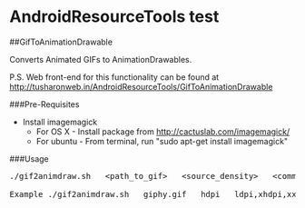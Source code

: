 # AndroidResourceTools test

##GifToAnimationDrawable

Converts Animated GIFs to AnimationDrawables.

P.S. Web front-end for this functionality can be found at http://tusharonweb.in/AndroidResourceTools/GifToAnimationDrawable

###Pre-Requisites

- Install imagemagick
  - For OS X   - Install package from http://cactuslab.com/imagemagick/
  - For ubuntu - From terminal, run "sudo apt-get install imagemagick"

###Usage

<pre>./gif2animdraw.sh   &lt;path_to_gif&gt;   &lt;source_density&gt;   &lt;comma_seperated_target_densities_without_space&gt;

Example ./gif2animdraw.sh   giphy.gif   hdpi   ldpi,xhdpi,xxhdpi</pre>
